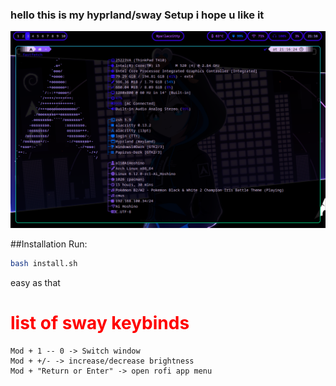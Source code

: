 ### hello this is my hyprland/sway Setup i hope u like it

<div align="center">
    <img src="https://github.com/troy600/hyprland-dotfiles/blob/main/images/Screenshot1.png?raw=true">  
</div>

##Installation
Run:
```sh
bash install.sh
```
easy as that




<h1 style="color: red">list of sway keybinds</h1>
<break>

```
Mod + 1 -- 0 -> Switch window
Mod + +/- -> increase/decrease brightness
Mod + "Return or Enter" -> open rofi app menu
```
